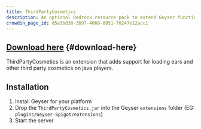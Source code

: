 ```yaml
---
title: ThirdPartyCosmetics
description: An optional Bedrock resource pack to extend Geyser functionality.
crowdin_page_id: d5a3bd38-3b97-4068-8051-f0247e12acc1
---
```


## [Download here](/download/?project=other-projects&thirdpartycosmetics=expanded) {#download-here}

ThirdPartyCosmetics is an extension that adds support for loading ears and other third party cosmetics on java players.

## Installation
1. Install Geyser for your platform
2. Drop the `ThirdPartyCosmetics.jar` into the Geyser `extensions` folder (EG: `plugins/Geyser-Spigot/extensions`)
3. Start the server
